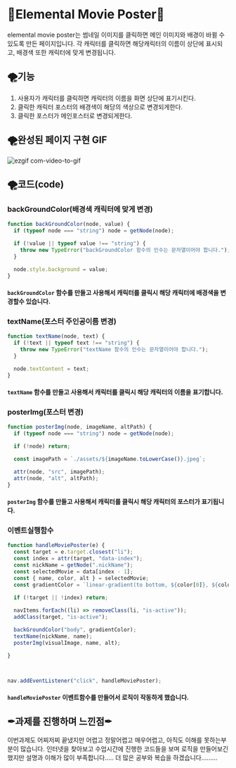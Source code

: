 # 🐣Elemental Movie Poster🐣
elemental movie poster는 썸네일 이미지를 클릭하면 메인 이미지와 배경이 바뀔 수 있도록 만든 페이지입니다. 각 캐릭터를 클릭하면 해당캐릭터의 이름이 상단에 표시되고, 배경색 또한 캐릭터에 맞게 변경됩니다.

## 🌪기능
1. 사용자가 캐릭터를 클릭하면 캐릭터의 이름을 화면 상단에 표기시킨다.
2. 클릭한 캐릭터 포스터의 배경색이 해당의 색상으로 변경되게한다.
3. 클릭한 포스터가 메인포스터로 변경되게한다.


## 🌪완성된 페이지 구현 GIF
![ezgif com-video-to-gif](https://github.com/LKJ970524/js-homework/assets/115642699/bb28a456-ce02-4c19-9fa3-3c8ff3311b54)



## 🌪코드(code)
### backGroundColor(배경색 캐릭터에 맞게 변경)
```js
function backGroundColor(node, value) {
  if (typeof node === "string") node = getNode(node);

  if (!value || typeof value !== "string") {
    throw new TypeError("backGroundColor 함수의 인수는 문자열이어야 합니다.");
  }

  node.style.background = value;
}
```
#### `backGroundColor` 함수를 만들고 사용해서 캐릭터를 클릭시 해당 캐릭터에 배경색을 변경할수 있습니다. 

### textName(포스터 주인공이름 변경)
```js
function textName(node, text) {
  if (!text || typeof text !== "string") {
    throw new TypeError("textName 함수의 인수는 문자열이어야 합니다.");
  }

  node.textContent = text;
}
```
#### `textName` 함수를 만들고 사용해서 캐릭터를 클릭시 해당 캐릭터의 이름을 표기합니다. 

### posterImg(포스터 변경)
```js
function posterImg(node, imageName, altPath) {
  if (typeof node === "string") node = getNode(node);

  if (!node) return;

  const imagePath = `./assets/${imageName.toLowerCase()}.jpeg`;

  attr(node, "src", imagePath);
  attr(node, "alt", altPath);
}
```
#### `posterImg` 함수를 만들고 사용해서 캐릭터를 클릭시 해당 캐릭터의 포스터가 표기됩니다. 


### 이벤트실행함수
```js
function handleMoviePoster(e) {
  const target = e.target.closest("li");
  const index = attr(target, "data-index");
  const nickName = getNode(".nickName");
  const selectedMovie = data[index - 1];
  const { name, color, alt } = selectedMovie;
  const gradientColor = `linear-gradient(to bottom, ${color[0]}, ${color[1]})`;
  
  if (!target || !index) return;

  navItems.forEach((li) => removeClass(li, "is-active"));
  addClass(target, "is-active");

  backGroundColor("body", gradientColor);
  textName(nickName, name);
  posterImg(visualImage, name, alt);

}



nav.addEventListener("click", handleMoviePoster);
```
#### `handleMoviePoster` 이벤트함수를 만들어서 로직이 작동하게 했습니다.

## ✒과제를 진행하며 느낀점✒
이번과제도 어찌저찌 끝냈지만 어렵고 정말어렵고 매우어렵고, 아직도 이해를 못하는부분이 많습니다. 인터넷을 찾아보고 수업시간에 진행한 코드들을 보며 로직을 만들어보긴했지만 설명과 이해가 많이 부족합니다.....  더 많은 공부와 복습을 하겠습니다.........